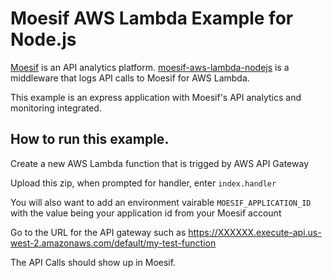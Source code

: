 # Moesif AWS Lambda Example for Node.js

[Moesif](https://www.moesif.com) is an API analytics platform.
[moesif-aws-lambda-nodejs](https://github.com/Moesif/moesif-aws-lambda-nodejs)
is a middleware that logs API calls to Moesif for AWS Lambda.

This example is an express application with Moesif's API analytics and monitoring integrated.


## How to run this example.

Create a new AWS Lambda function that is trigged by AWS API Gateway

Upload this zip, when prompted for handler, enter `index.handler`

You will also want to add an environment vairable `MOESIF_APPLICATION_ID` with the value being your 
application id from your Moesif account

Go to the URL for the API gateway such as https://XXXXXX.execute-api.us-west-2.amazonaws.com/default/my-test-function

The API Calls should show up in Moesif.

